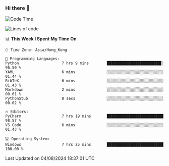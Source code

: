 ### Hi there 👋

<!--
**RoiexLee/RoiexLee** is a ✨ _special_ ✨ repository because its `README.md` (this file) appears on your GitHub profile.

Here are some ideas to get you started:

- 🔭 I’m currently working on ...
- 🌱 I’m currently learning ...
- 👯 I’m looking to collaborate on ...
- 🤔 I’m looking for help with ...
- 💬 Ask me about ...
- 📫 How to reach me: ...
- 😄 Pronouns: ...
- ⚡ Fun fact: ...
-->

<!--START_SECTION:waka-->
![Code Time](http://img.shields.io/badge/Code%20Time-624%20hrs%2041%20mins-blue)

![Lines of code](https://img.shields.io/badge/From%20Hello%20World%20I%27ve%20Written-38.4%20thousand%20lines%20of%20code-blue)

📊 **This Week I Spent My Time On** 

```text
🕑︎ Time Zone: Asia/Hong_Kong

💬 Programming Languages: 
Python                   7 hrs 9 mins        ████████████████████████░   96.50 % 
YAML                     6 mins              ░░░░░░░░░░░░░░░░░░░░░░░░░   01.44 % 
BibTeX                   6 mins              ░░░░░░░░░░░░░░░░░░░░░░░░░   01.43 % 
Markdown                 2 mins              ░░░░░░░░░░░░░░░░░░░░░░░░░   00.61 % 
PythonStub               0 secs              ░░░░░░░░░░░░░░░░░░░░░░░░░   00.02 % 

🔥 Editors: 
PyCharm                  7 hrs 19 mins       █████████████████████████   98.57 % 
VS Code                  6 mins              ░░░░░░░░░░░░░░░░░░░░░░░░░   01.43 % 

💻 Operating System: 
Windows                  7 hrs 25 mins       █████████████████████████   100.00 % 
```


 Last Updated on 04/08/2024 18:37:01 UTC
<!--END_SECTION:waka-->
